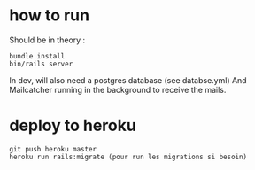 
# how to run

Should be in theory :


    bundle install
    bin/rails server
    
    
In dev, will also need a postgres database (see databse.yml)
And Mailcatcher running in the background to receive the mails.


# deploy to heroku

    git push heroku master
    heroku run rails:migrate (pour run les migrations si besoin)


